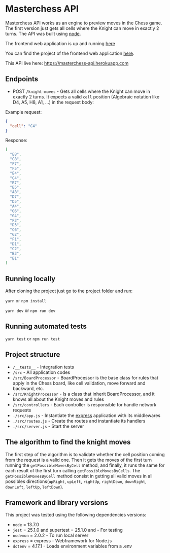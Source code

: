 
# Masterchess API

Masterchess API works as an engine to preview moves in the Chess game. The first version just gets all cells where the Knight can move in exactly 2 turns. The API was built using [node](https://nodejs.org).

The frontend web application is up and running [here](https://masterchess-web.herokuapp.com)

You can find the project of the frontend web application [here](https://github.com/rayashi/masterchess).

This API live here: https://masterchess-api.herokuapp.com

## Endpoints

* POST `/knight-moves` -  Gets all cells where the Knight can move in exactly 2 turns. It expects a valid `cell` position (Algebraic notation like D4, A5, H8, A1, ...) in the request body:

Example request:

```json
{
  "cell": "C4"
}
```

Response:

```json
[
  "E8",
  "C8",
  "F7",
  "F5",
  "E4",
  "C4",
  "B7",
  "B5",
  "A8",
  "D7",
  "D5",
  "A4",
  "G6",
  "G4",
  "F3",
  "D3",
  "C6",
  "G2",
  "F1",
  "D1",
  "C2",
  "B3",
  "B1"
]
```

## Running locally

After cloning the project just go to the project folder and run:

```yarn``` or ```npm install```

```yarn dev``` or ```npm run dev```

## Running automated tests

```yarn test``` or ```npm run test```

## Project structure

* `/__tests__` - Integration tests
* `/src` - All application codes
* `/src/BoardProcessor` - BoardProcessor is the base class for rules that apply in the Chess board, like cell validation, move forward and backward, etc.
* `/src/KnightProcessor` - Is a class that inherit BoardProcessor, and it knows all about the Knight moves and rules
* `/src/controllers` - Each controller is responsible for handle network requests
* `./src/app.js` - Instantiate the [express](https://expressjs.com/) application with its middlewares
* `./src/routes.js` - Create the routes and instantiate its handlers
* `./src/server.js` - Start the server

## The algorithm to find the knight moves

The first step of the algorithm is to validate whether the cell position coming from the request is a valid one. Then it gets the moves of the first turn running the `getPossibleMovesByCell` method, and finally, it runs the same for each result of the first turn calling `getPossibleMovesByCells`. The `getPossibleMovesByCell` method consist in getting all valid moves in all possibles directions(`upRight`, `upLeft`, `rightUp`, `rightDown`, `downRight`, `downLeft`, `leftUp`, `leftDown`).

## Framework and library versions

This project was tested using the following dependencies versions:

* `node` = 13.7.0
* `jest` = 25.1.0 and supertest = 25.1.0 and  - For testing
* `nodemon` = 2.0.2 - To run local server
* `express` = express - Webframework for Node.js
* `dotenv` = 4.17.1 - Loads environment variables from a .env
